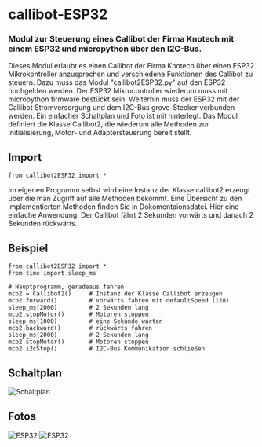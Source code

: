 # callibot-ESP32
### Modul zur Steuerung eines Callibot der Firma Knotech mit einem ESP32 und micropython über den I2C-Bus.

Dieses Modul erlaubt es einen Callibot der Firma Knotech über einen ESP32 Mikrokontroller anzusprechen und verschiedene Funktionen des Callibot zu steuern. Dazu muss das Modul "callibot2ESP32.py" auf den ESP32 hochgelden werden. Der ESP32 Mikrocontroller wiederum muss mit micropython firmware bestückt sein. Weiterhin muss der ESP32 mit der Callibot Stromversorgung und dem I2C-Bus grove-Stecker verbunden werden. Ein einfacher Schaltplan und Foto ist mit hinterlegt. Das Modul definiert die Klasse Callibot2, die wiederum alle Methoden zur Initialisierung, Motor- und Adaptersteuerung bereit stellt.

## Import
`from callibot2ESP32 import *`

Im eigenen Programm selbst wird eine Instanz der Klasse callibot2 erzeugt über die man Zugriff auf alle Methoden bekommt.
Eine Übersicht zu den implementierten Methoden finden Sie in Dokomentaionsdatei.
Hier eine einfache Anwendung. Der Callibot fährt 2 Sekunden vorwärts und danach 2 Sekunden rückwärts.

## Beispiel
```
from callibot2ESP32 import *
from time import sleep_ms

# Hauptprogramm, geradeaus fahren
mcb2 = Callibot2()     # Instanz der Klasse Callibot erzeugen
mcb2.forward()         # vorwärts fahren mit defaultSpeed (128)
sleep_ms(2000)         # 2 Sekunden lang
mcb2.stopMotor()       # Motoren stoppen
sleep_ms(1000)         # eine Sekunde warten
mcb2.backward()        # rückwärts fahren
sleep_ms(2000)         # 2 Sekunden lang
mcb2.stopMotor()       # Motoren stoppen
mcb2.i2cStop()         # I2C-Bus Kommunikation schließen
```

## Schaltplan
![Schaltplan](https://github.com/Pegasus2105/callibot-ESP32-micropython/blob/main/Schaltplan%20Callibot.svg)

## Fotos
![ESP32](https://wolfgang.rafelt.net/wordpress/wp-content/uploads/2021/04/calliope-ESP32-01.jpg)
![ESP32](https://wolfgang.rafelt.net/wordpress/wp-content/uploads/2021/04/calliope-07.jpg)
